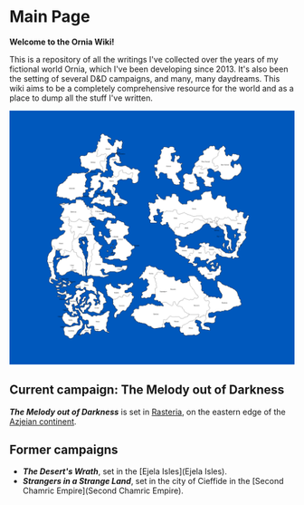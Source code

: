# Main Page

**Welcome to the Ornia Wiki!**

This is a repository of all the writings I've collected over the years of my fictional world Ornia, which I've been developing since 2013. It's also been the setting of several D&D campaigns, and many, many daydreams. This wiki aims to be a completely comprehensive resource for the world and as a place to dump all the stuff I've written.

![](https://raw.githubusercontent.com/lel-rc/Ornia-Wiki/master/assets/Ornia%20huge.png)

## Current campaign: The Melody out of Darkness

***The Melody out of Darkness*** is set in [Rasteria](Rasteria), on the eastern edge of the [Azjeian continent](Azjeia).

## Former campaigns

- ***The Desert's Wrath***, set in the [Ejela Isles](Ejela Isles).
- ***Strangers in a Strange Land***, set in the city of Cieffide in the [Second Chamric Empire](Second Chamric Empire).

